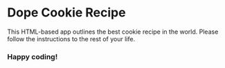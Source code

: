# Dope Cookie Recipe

This HTML-based app outlines the best cookie recipe in the world. Please follow the instructions to the rest of your life.

### Happy coding!